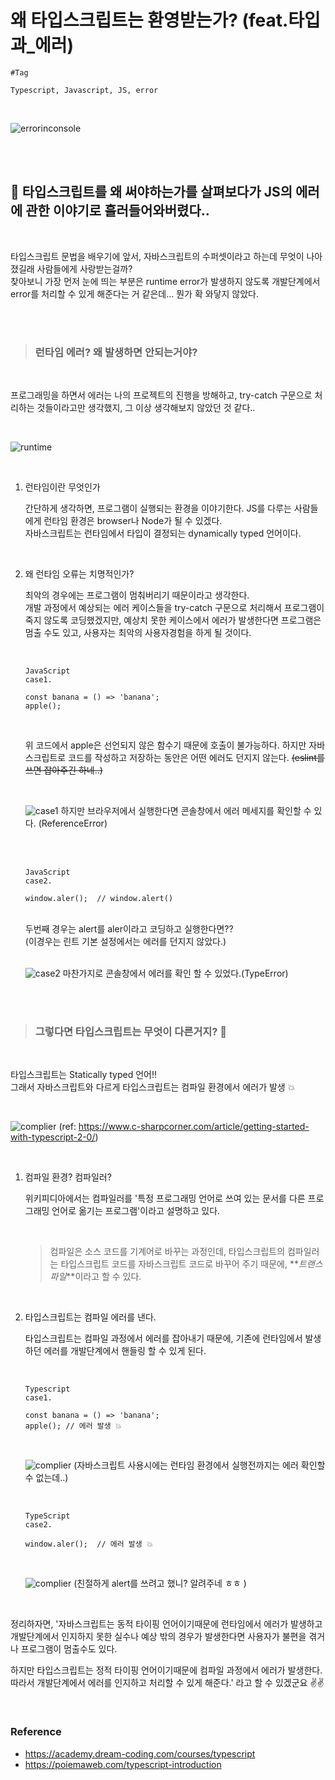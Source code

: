 # 왜 타입스크립트는 환영받는가? (feat.타입과\_에러)

```
#Tag

Typescript, Javascript, JS, error
```

<br />

![errorinconsole](<../public/2.왜_타입스크립트는_환영받는가(feat.타입과_에러)/error_cover.png>)

<br />

<br />

## 🎉 타입스크립트를 왜 써야하는가를 살펴보다가 JS의 에러에 관한 이야기로 흘러들어와버렸다..

<br />

타입스크립트 문법을 배우기에 앞서, 자바스크립트의 수퍼셋이라고 하는데 무엇이 나아졌길래 사람들에게 사랑받는걸까? <br /> 찾아보니 가장 먼저 눈에 띄는 부분은 runtime error가 발생하지 않도록 개발단계에서 error를 처리할 수 있게 해준다는 거 같은데... 뭔가 확 와닿지 않았다.

<br />

<br />

> ### 런타임 에러? 왜 발생하면 안되는거야?

<br />

프로그래밍을 하면서 에러는 나의 프로젝트의 진행을 방해하고, try-catch 구문으로 처리하는 것들이라고만 생각했지, 그 이상 생각해보지 않았던 것 같다..

<br />

![runtime](<../public/2.왜_타입스크립트는_환영받는가(feat.타입과_에러)/runtime2.png>)

<br />

1. 런타임이란 무엇인가

   간단하게 생각하면, 프로그램이 실행되는 환경을 이야기한다.
   JS를 다루는 사람들에게 런타임 환경은 browser나 Node가 될 수 있겠다. <br />
   자바스크립트는 런타임에서 타입이 결정되는 dynamically typed 언어이다.

<br />

2. 왜 런타임 오류는 치명적인가?

   최악의 경우에는 프로그램이 멈춰버리기 때문이라고 생각한다.<br />
   개발 과정에서 예상되는 에러 케이스들을 try-catch 구문으로 처리해서 프로그램이 죽지 않도록 코딩했겠지만, 예상치 못한 케이스에서 에러가 발생한다면 프로그램은 멈출 수도 있고, 사용자는 최악의 사용자경험을 하게 될 것이다.

   <br />

   ```
   JavaScript
   case1.

   const banana = () => 'banana';
   apple();
   ```

   <br />

   위 코드에서 apple은 선언되지 않은 함수기 때문에 호출이 불가능하다. 하지만 자바스크립트로 코드를 작성하고 저장하는 동안은 어떤 에러도 던지지 않는다.
   ~~(eslint를 쓰면 잡아주긴 하네..)~~

   <br />

   ![case1](<../public/2.왜_타입스크립트는_환영받는가(feat.타입과_에러)/runtime_case1.png>)
   하지만 브라우저에서 실행한다면 콘솔창에서 에러 메세지를 확인할 수 있다. (ReferenceError)

   <br />
   <br />

   ```
   JavaScript
   case2.

   window.aler();  // window.alert()
   ```

   <br />
   두번째 경우는 alert를 aler이라고 코딩하고 실행한다면??<br />
   (이경우는 린트 기본 설정에서는 에러를 던지지 않았다.)

   <br />

   <br />

   ![case2](<../public/2.왜_타입스크립트는_환영받는가(feat.타입과_에러)/runtime_case2.png>)
   마찬가지로 콘솔창에서 에러를 확인 할 수 있었다.(TypeError)

<br />
<br />

> ### 그렇다면 타입스크립트는 무엇이 다른거지? 👀

<br />

타입스크립트는 Statically typed 언어!! <br />
그래서 자바스크립트와 다르게 타입스크립트는 컴파일 환경에서 에러가 발생 💥

<br />

![complier](<../public/2.왜_타입스크립트는_환영받는가(feat.타입과_에러)/complier2.png>)
(ref: https://www.c-sharpcorner.com/article/getting-started-with-typescript-2-0/)

<br />

1. 컴파일 환경? 컴파일러?

   위키피디아에서는 컴파일러를 '특정 프로그래밍 언어로 쓰여 있는 문서를 다른 프로그래밍 언어로 옮기는 프로그램'이라고 설명하고 있다.

   <br />

   > 컴파일은 소스 코드를 기계어로 바꾸는 과정인데, 타입스크립트의 컴파일러는 타입스크립트 코드를 자바스크립트 코드로 바꾸어 주기 때문에, **_트랜스파일_**이라고 할 수 있다.

   <br />

2. 타입스크립트는 컴파일 에러를 낸다.

   타입스크립트는 컴파일 과정에서 에러를 잡아내기 때문에, 기존에 런타임에서 발생하던 에러를 개발단계에서 핸들링 할 수 있게 된다.

   <br />

   ```
   Typescript
   case1.

   const banana = () => 'banana';
   apple(); // 에러 발생 💥
   ```

   <br />

   ![complier](<../public/2.왜_타입스크립트는_환영받는가(feat.타입과_에러)/apple_error.png>)
   (자바스크립트 사용시에는 런타임 환경에서 실행전까지는 에러 확인할 수 없는데..)

   <br />

   ```
   TypeScript
   case2.

   window.aler();  // 에러 발생 💥
   ```

   <br />

   ![complier](<../public/2.왜_타입스크립트는_환영받는가(feat.타입과_에러)/alert_error.png>)
   (친절하게 alert를 쓰려고 했니? 알려주네 ㅎㅎ )

   <br />

정리하자면, '자바스크립트는 동적 타이핑 언어이기때문에 런타임에서 에러가 발생하고 개발단계에서 인지하지 못한 실수나 예상 밖의 경우가 발생한다면 사용자가 불편을 겪거나 프로그램이 멈출수도 있다.

하지만 타입스크립트는 정적 타이핑 언어이기때문에 컴파일 과정에서 에러가 발생한다. 따라서 개발단계에서 에러를 인지하고 처리할 수 있게 해준다.' 라고 할 수 있겠군요
✌️✌️

<br />

### **Reference**

- https://academy.dream-coding.com/courses/typescript
- https://poiemaweb.com/typescript-introduction
